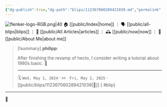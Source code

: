 ```yaml
---
{"dg-publish":true,"dg-path":"blips/112367060289421039.md","permalink":"/blips/112367060289421039/","title":"philipp on mastodon @ 2024-05-01","created":"2024-05-01T17:41:10","updated":"2025-05-02T08:50:44"}
---
```



<div class="transclusion internal-embed is-loaded"><div class="markdown-embed">




![flenker-logo-RGB.png|40](/img/user/attachments/flenker-logo-RGB.png)
🏠 [[public/Index\|home]]  ⋮ 🗣️ [[public/all-blips\|blips]] ⋮  📝 [[public/All Articles\|articles]]  ⋮ 🕰️ [[public/now\|now]] ⋮ 🪪 [[public/About Me\|about me]]


</div></div>


> [!summary] **philipp**:
>
> After finishing the revamp of hecto, I consider writing a tutorial about 1980s basic. 🫏
> - - -
>
> 🗓️ <code>Wed, May 1, 2024</code>  · ✏️ <code> Fri, May 2, 2025</code>  · [[public/blips/112367060289421039\|🔗]]
{ #blip}


- - -

 👾
